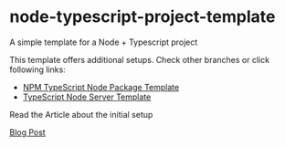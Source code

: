 # node-typescript-project-template
A simple template for a Node + Typescript project

This template offers additional setups. Check other branches or click following links:
- [NPM TypeScript Node Package Template](https://github.com/beforesemicolon/node-typescript-project-template/tree/npm-package)
- [TypeScript Node Server Template](https://github.com/beforesemicolon/node-typescript-project-template/tree/node-server)


Read the Article about the initial setup

[Blog Post](https://medium.com/before-semicolon/how-to-setup-a-typescript-nodejs-server-2023-16f3874f2ce5)

